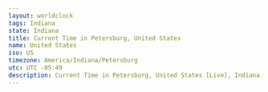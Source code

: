 ```yaml
---
layout: worldclock
tags: Indiana
state: Indiana
title: Current Time in Petersburg, United States
name: United States
iso: US
timezone: America/Indiana/Petersburg
utc: UTC -05:49
description: Current Time in Petersburg, United States [Live], Indiana. Live update now time in Petersburg, timezone America/Indiana/Petersburg, UTC -05:49, Country ISO code & Current Local Time.
---
```


